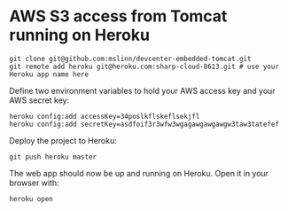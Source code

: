 AWS S3 access from Tomcat running on Heroku
===========================================

    git clone git@github.com:mslinn/devcenter-embedded-tomcat.git
    git remote add heroku git@heroku.com:sharp-cloud-8613.git # use your Heroku app name here


Define two environment variables to hold your AWS access key and your AWS secret key:

    heroku config:add accessKey=34poslkflskeflsekjfl
    heroku config:add secretKey=asdfoif3r3wfw3wgagawgawgawgw3taw3tatefef

Deploy the project to Heroku:

    git push heroku master

The web app should now be up and running on Heroku. Open it in your browser with:

    heroku open

